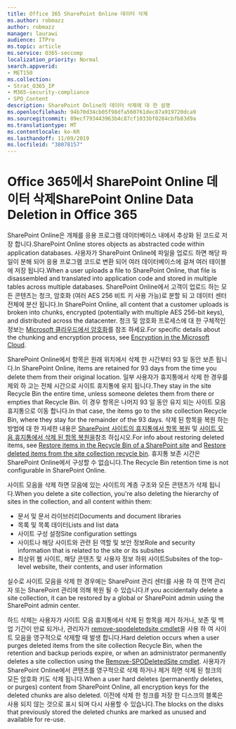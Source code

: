 ```yaml
---
title: Office 365 SharePoint Online 데이터 삭제
ms.author: robmazz
author: robmazz
manager: laurawi
audience: ITPro
ms.topic: article
ms.service: O365-seccomp
localization_priority: Normal
search.appverid:
- MET150
ms.collection:
- Strat_O365_IP
- M365-security-compliance
- SPO_Content
description: SharePoint Online의 데이터 삭제에 대 한 설명
ms.openlocfilehash: 94b70d34cb05f98dfa560761dec87a919720dca9
ms.sourcegitcommit: 89ecf793443963b4c87cf1033bf0284cbfb83d9a
ms.translationtype: MT
ms.contentlocale: ko-KR
ms.lasthandoff: 11/09/2019
ms.locfileid: "38078157"
---
```

# <a name="sharepoint-online-data-deletion-in-office-365"></a><span data-ttu-id="8720a-103">Office 365에서 SharePoint Online 데이터 삭제</span><span class="sxs-lookup"><span data-stu-id="8720a-103">SharePoint Online Data Deletion in Office 365</span></span>

<span data-ttu-id="8720a-104">SharePoint Online은 개체를 응용 프로그램 데이터베이스 내에서 추상화 된 코드로 저장 합니다.</span><span class="sxs-lookup"><span data-stu-id="8720a-104">SharePoint Online stores objects as abstracted code within application databases.</span></span> <span data-ttu-id="8720a-105">사용자가 SharePoint Online에 파일을 업로드 하면 해당 파일이 분해 되어 응용 프로그램 코드로 변환 되어 여러 데이터베이스에 걸쳐 여러 테이블에 저장 됩니다.</span><span class="sxs-lookup"><span data-stu-id="8720a-105">When a user uploads a file to SharePoint Online, that file is disassembled and translated into application code and stored in multiple tables across multiple databases.</span></span> <span data-ttu-id="8720a-106">SharePoint Online에서 고객이 업로드 하는 모든 콘텐츠는 청크, 암호화 (여러 AES 256 비트 키 사용 가능)로 분할 되 고 데이터 센터 전체에 분산 됩니다.</span><span class="sxs-lookup"><span data-stu-id="8720a-106">In SharePoint Online, all content that a customer uploads is broken into chunks, encrypted (potentially with multiple AES 256-bit keys), and distributed across the datacenter.</span></span> <span data-ttu-id="8720a-107">청크 및 암호화 프로세스에 대 한 구체적인 정보는 [Microsoft 클라우드에서 암호화](https://docs.microsoft.com/microsoft-365/compliance/office-365-encryption-in-the-microsoft-cloud-overview)를 참조 하세요.</span><span class="sxs-lookup"><span data-stu-id="8720a-107">For specific details about the chunking and encryption process, see [Encryption in the Microsoft Cloud](https://docs.microsoft.com/microsoft-365/compliance/office-365-encryption-in-the-microsoft-cloud-overview).</span></span> 

<span data-ttu-id="8720a-108">SharePoint Online에서 항목은 원래 위치에서 삭제 한 시간부터 93 일 동안 보존 됩니다.</span><span class="sxs-lookup"><span data-stu-id="8720a-108">In SharePoint Online, items are retained for 93 days from the time you delete them from their original location.</span></span> <span data-ttu-id="8720a-109">일부 사용자가 휴지통에서 삭제 한 경우를 제외 하 고는 전체 시간으로 사이트 휴지통에 유지 됩니다.</span><span class="sxs-lookup"><span data-stu-id="8720a-109">They stay in the site Recycle Bin the entire time, unless someone deletes them from there or empties that Recycle Bin.</span></span> <span data-ttu-id="8720a-110">이 경우 항목은 나머지 93 일 동안 유지 되는 사이트 모음 휴지통으로 이동 합니다.</span><span class="sxs-lookup"><span data-stu-id="8720a-110">In that case, the items go to the site collection Recycle Bin, where they stay for the remainder of the 93 days.</span></span> <span data-ttu-id="8720a-111">삭제 된 항목을 복원 하는 방법에 대 한 자세한 내용은 [SharePoint 사이트의 휴지통에서 항목 복원](https://support.office.com/article/6df466b6-55f2-4898-8d6e-c0dff851a0be#ID0EAADAAA=Online
) 및 [사이트 모음 휴지통에서 삭제 된 항목 복원을](https://support.office.com/article/5fa924ee-16d7-487b-9a0a-021b9062d14b)참조 하십시오.</span><span class="sxs-lookup"><span data-stu-id="8720a-111">For info about restoring deleted items, see [Restore items in the Recycle Bin of a SharePoint site](https://support.office.com/article/6df466b6-55f2-4898-8d6e-c0dff851a0be#ID0EAADAAA=Online
) and [Restore deleted items from the site collection recycle bin](https://support.office.com/article/5fa924ee-16d7-487b-9a0a-021b9062d14b).</span></span> <span data-ttu-id="8720a-112">휴지통 보존 시간은 SharePoint Online에서 구성할 수 없습니다.</span><span class="sxs-lookup"><span data-stu-id="8720a-112">The Recycle Bin retention time is not configurable in SharePoint Online.</span></span>

<span data-ttu-id="8720a-113">사이트 모음을 삭제 하면 모음에 있는 사이트의 계층 구조와 모든 콘텐츠가 삭제 됩니다.</span><span class="sxs-lookup"><span data-stu-id="8720a-113">When you delete a site collection, you're also deleting the hierarchy of sites in the collection, and all content within them:</span></span>

- <span data-ttu-id="8720a-114">문서 및 문서 라이브러리</span><span class="sxs-lookup"><span data-stu-id="8720a-114">Documents and document libraries</span></span>
- <span data-ttu-id="8720a-115">목록 및 목록 데이터</span><span class="sxs-lookup"><span data-stu-id="8720a-115">Lists and list data</span></span>
- <span data-ttu-id="8720a-116">사이트 구성 설정</span><span class="sxs-lookup"><span data-stu-id="8720a-116">Site configuration settings</span></span>
- <span data-ttu-id="8720a-117">사이트나 해당 사이트와 관련 된 역할 및 보안 정보</span><span class="sxs-lookup"><span data-stu-id="8720a-117">Role and security information that is related to the site or its subsites</span></span>
- <span data-ttu-id="8720a-118">최상위 웹 사이트, 해당 콘텐츠 및 사용자 정보 하위 사이트</span><span class="sxs-lookup"><span data-stu-id="8720a-118">Subsites of the top-level website, their contents, and user information</span></span>

<span data-ttu-id="8720a-119">실수로 사이트 모음을 삭제 한 경우에는 SharePoint 관리 센터를 사용 하 여 전역 관리자 또는 SharePoint 관리에 의해 복원 될 수 있습니다.</span><span class="sxs-lookup"><span data-stu-id="8720a-119">If you accidentally delete a site collection, it can be restored by a global or SharePoint admin using the SharePoint admin center.</span></span> 

<span data-ttu-id="8720a-120">하드 삭제는 사용자가 사이트 모음 휴지통에서 삭제 된 항목을 제거 하거나, 보존 및 백업 기간이 만료 되거나, 관리자가 [remove-spodeletedsite cmdlet](/powershell/module/sharepoint-online/Remove-SPODeletedSite?view=sharepoint-ps)을 사용 하 여 사이트 모음을 영구적으로 삭제할 때 발생 합니다.</span><span class="sxs-lookup"><span data-stu-id="8720a-120">Hard deletion occurs when a user purges deleted items from the site collection Recycle Bin, when the retention and backup periods expire, or when an administrator permanently deletes a site collection using the [Remove-SPODeletedSite cmdlet](/powershell/module/sharepoint-online/Remove-SPODeletedSite?view=sharepoint-ps).</span></span> <span data-ttu-id="8720a-121">사용자가 SharePoint Online에서 콘텐츠를 영구적으로 삭제 하거나 제거 하면 삭제 된 청크의 모든 암호화 키도 삭제 됩니다.</span><span class="sxs-lookup"><span data-stu-id="8720a-121">When a user hard deletes (permanently deletes, or purges) content from SharePoint Online, all encryption keys for the deleted chunks are also deleted.</span></span> <span data-ttu-id="8720a-122">이전에 삭제 한 청크를 저장 한 디스크의 블록은 사용 되지 않는 것으로 표시 되며 다시 사용할 수 있습니다.</span><span class="sxs-lookup"><span data-stu-id="8720a-122">The blocks on the disks that previously stored the deleted chunks are marked as unused and available for re-use.</span></span>
